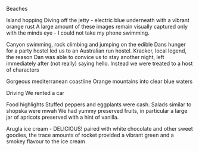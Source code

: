 Beaches

Island hopping
Diving off the jetty - electric blue underneath with a vibrant orange rust
A large amount of these images remain visually captured only with the minds eye - I could not take my phone swimming.

Canyon swimming, rock climbing and jumping on the edible
Dans hunger for a party hostel led us to an Australian run hostel.
Kracker, local legend, the reason Dan was able to convice us to stay another night, left immediately after (not really) saying hello. Instead we were treated to a host of characters

Gorgeous mediterranean coastline
Orange mountains into clear blue waters

Driving
We rented a car

Food highlights
Stuffed peppers and eggplants were cash.
Salads similar to shopska were mwah
We had yummy preserved fruits, in particular a large jar of apricots preserved with a hint of vanilla.

Arugla ice cream - DELICIOUS! paired with white chocolate and other sweet goodies, the trace amounts of rocket provided a vibrant green and a smokey flavour to the ice cream
